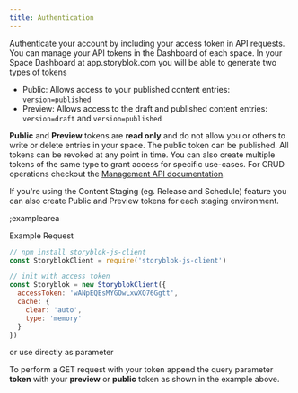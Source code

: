 ```yaml
---
title: Authentication
---
```


Authenticate your account by including your access token in API requests. You can manage your API tokens in the Dashboard of each space. In your Space Dashboard at app.storyblok.com you will be able to generate two types of tokens

- Public: Allows access to your published content entries: `version=published` 
- Preview: Allows access to the draft and published content entries:  `version=draft` and `version=published`

**Public** and **Preview** tokens are **read only** and do not allow you or others to write or delete entries in your space. The public token can be published. All tokens can be revoked at any point in time. You can also create multiple tokens of the same type to grant access for specific use-cases. For CRUD operations checkout the [Management API documentation](https://www.storyblok.com/docs/api/management).

If you're using the Content Staging (eg. Release and Schedule) feature you can also create Public and Preview tokens for each staging environment.

;examplearea

Example Request

<div v-show="$store.state.technology == 'javascript'">

```javascript
// npm install storyblok-js-client
const StoryblokClient = require('storyblok-js-client')

// init with access token
const Storyblok = new StoryblokClient({
  accessToken: 'wANpEQEsMYGOwLxwXQ76Ggtt',
  cache: {
    clear: 'auto',
    type: 'memory'
  }
})
```

or use directly as parameter

</div> 

<RequestExample url="https://api.storyblok.com/v2/cdn/stories?token=wANpEQEsMYGOwLxwXQ76Ggtt" :keepToken="true"></RequestExample>

To perform a GET request with your token append the query parameter **token** with your **preview** or **public** token as shown in the example above.
